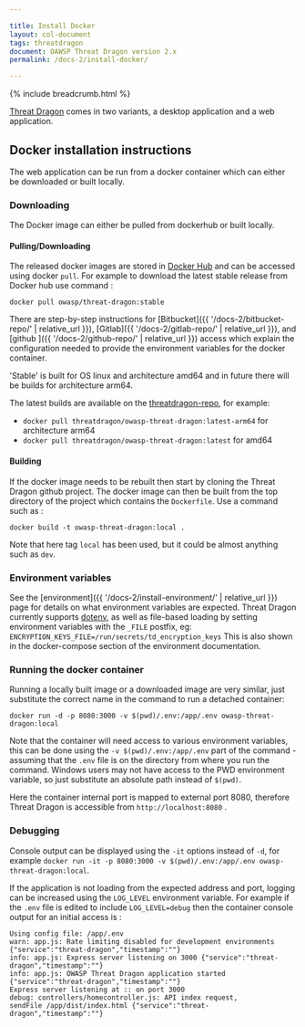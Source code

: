 ```yaml
---

title: Install Docker
layout: col-document
tags: threatdragon
document: OAWSP Threat Dragon version 2.x
permalink: /docs-2/install-docker/

---
```


{% include breadcrumb.html %}

[Threat Dragon](http://owasp.org/www-project-threat-dragon) comes in two variants,
a desktop application and a web application.

## Docker installation instructions

The web application can be run from a docker container which can either be downloaded or built locally.

### Downloading

The Docker image can either be pulled from dockerhub or built locally.

#### Pulling/Downloading

The released docker images are stored in
[Docker Hub](https://hub.docker.com/r/owasp/threat-dragon/tags?page=1&ordering=name)
and can be accessed using docker `pull`.
For example to download the latest stable release from Docker hub use command :

`docker pull owasp/threat-dragon:stable`

There are step-by-step instructions for [Bitbucket]({{ '/docs-2/bitbucket-repo/' | relative_url }}),
[Gitlab]({{ '/docs-2/gitlab-repo/' | relative_url }}), and [github ]({{ '/docs-2/github-repo/' | relative_url }})
access which explain the configuration needed to provide the environment variables for the docker container.

'Stable' is built for OS linux and architecture amd64 and in future there will be builds for architecture arm64.

The latest builds are available on the [threatdragon-repo], for example:

* `docker pull threatdragon/owasp-threat-dragon:latest-arm64` for architecture arm64
* `docker pull threatdragon/owasp-threat-dragon:latest` for amd64

#### Building

If the docker image needs to be rebuilt then start by cloning the Threat Dragon github project.
The docker image can then be built from the top directory of the project
which contains the `Dockerfile`. Use a command such as :

`docker build -t owasp-threat-dragon:local .`

Note that here tag `local` has been used, but it could be almost anything such as `dev`.

### Environment variables

See the [environment]({{ '/docs-2/install-environment/' | relative_url }}) page
for details on what environment variables are expected.
Threat Dragon currently supports [dotenv](https://github.com/motdotla/dotenv),
as well as file-based loading by setting environment variables with the `_FILE` postfix,
eg: `ENCRYPTION_KEYS_FILE=/run/secrets/td_encryption_keys`
This is also shown in the docker-compose section of the environment documentation.

### Running the docker container

Running a locally built image or a downloaded image are very similar,
just substitute the correct name in the command to run a detached container:

`docker run -d -p 8080:3000 -v $(pwd)/.env:/app/.env owasp-threat-dragon:local`

Note that the container will need access to various environment variables, this can be done using the
`-v $(pwd)/.env:/app/.env` part of the command - assuming that the `.env` file
is on the directory from where you run the command.
Windows users may not have access to the PWD environment variable,
so just substitute an absolute path instead of `$(pwd)`.

Here the container internal port is mapped to external port 8080,
therefore Threat Dragon is accessible from `http://localhost:8080` .

### Debugging

Console output can be displayed using the `-it` options instead of `-d`,
for example `docker run -it -p 8080:3000 -v $(pwd)/.env:/app/.env owasp-threat-dragon:local`.

If the application is not loading from the expected address and port,
logging can be increased using the `LOG_LEVEL` environment variable.
For example if the `.env` file is edited to include `LOG_LEVEL=debug`
then the container console output for an initial access is :

```text
Using config file: /app/.env
warn: app.js: Rate limiting disabled for development environments {"service":"threat-dragon","timestamp":""}
info: app.js: Express server listening on 3000 {"service":"threat-dragon","timestamp":""}
info: app.js: OWASP Threat Dragon application started {"service":"threat-dragon","timestamp":""}
Express server listening at :: on port 3000
debug: controllers/homecontroller.js: API index request,
sendFile /app/dist/index.html {"service":"threat-dragon","timestamp":""}
```

[threatdragon-repo]: https://hub.docker.com/repository/docker/threatdragon/owasp-threat-dragon/tags
